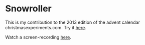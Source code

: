 Snowroller
================================

This is my contribution to the 2013 edition of the advent calendar christmasexperiments.com. Try it [here](christmasexperiments.com/2013/21 "Christmas experiment").
    
Watch a screen-recording [here](https://vimeo.com/82333173 "Snowroller video").

